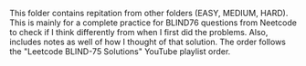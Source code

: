 This folder contains repitation from other folders (EASY, MEDIUM, HARD).
This is mainly for a complete practice for BLIND76 questions from Neetcode to check if I think differently from when I first did the problems. Also, includes notes as well of how I thought of that solution.
The order follows the "Leetcode BLIND-75 Solutions" YouTube playlist order.
